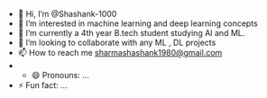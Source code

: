- 👋 Hi, I’m @Shashank-1000
- 👀 I’m interested in machine learning and deep learning concepts
- 🌱 I’m currently a 4th year B.tech student studying AI and ML.
- 💞️ I’m looking to collaborate with any ML , DL projects
- 📫 How to reach me sharmashashank1980@gmail.com
- - 😄 Pronouns: ...
- ⚡ Fun fact: ...

<!---
Shashank-1000/Shashank-1000 is a ✨ special ✨ repository because its `README.md` (this file) appears on your GitHub profile.
You can click the Preview link to take a look at your changes.
--->
